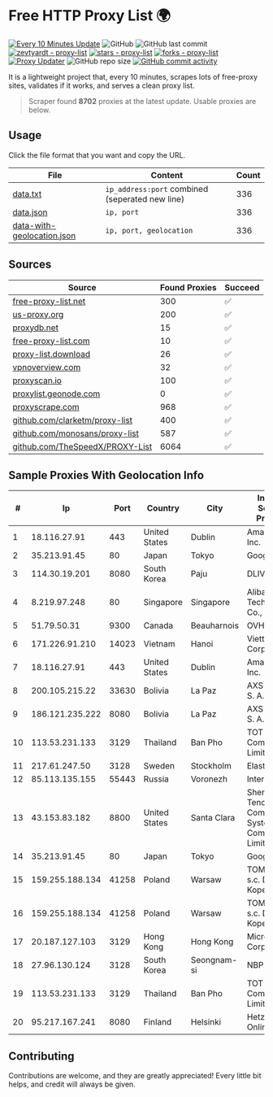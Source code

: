 
# Free HTTP Proxy List 🌍

[![Every 10 Minutes Update](https://github.com/mertguvencli/http-proxy-list/actions/workflows/main.yml/badge.svg?branch=main)](https://github.com/mertguvencli/http-proxy-list/actions/workflows/main.yml)
![GitHub](https://img.shields.io/github/license/mertguvencli/http-proxy-list)
![GitHub last commit](https://img.shields.io/github/last-commit/mertguvencli/http-proxy-list)
[![zevtyardt - proxy-list](https://img.shields.io/static/v1?label=zevtyardt&message=proxy-list&color=blue&logo=github)](https://github.com/zevtyardt/proxy-list "Go to GitHub repo")
[![stars - proxy-list](https://img.shields.io/github/stars/zevtyardt/proxy-list?style=social)](https://github.com/zevtyardt/proxy-list)
[![forks - proxy-list](https://img.shields.io/github/forks/zevtyardt/proxy-list?style=social)](https://github.com/zevtyardt/proxy-list)
[![Proxy Updater](https://github.com/zevtyardt/proxy-list/workflows/Proxy%20Updater/badge.svg)](https://github.com/zevtyardt/proxy-list/actions?query=workflow:"Proxy+Updater")
![GitHub repo size](https://img.shields.io/github/repo-size/zevtyardt/proxy-list)
[![GitHub commit activity](https://img.shields.io/github/commit-activity/m/zevtyardt/proxy-list?logo=commits)](https://github.com/zevtyardt/proxy-list/commits/main)

It is a lightweight project that, every 10 minutes, scrapes lots of free-proxy sites, validates if it works, and serves a clean proxy list.

> Scraper found **8702** proxies at the latest update. Usable proxies are below.

## Usage

Click the file format that you want and copy the URL.

|File|Content|Count|
|----|-------|-----|
|[data.txt](https://raw.githubusercontent.com/mertguvencli/http-proxy-list/main/proxy-list/data.txt)|`ip_address:port` combined (seperated new line)|336|
|[data.json](https://raw.githubusercontent.com/mertguvencli/http-proxy-list/main/proxy-list/data.json)|`ip, port`|336|
|[data-with-geolocation.json](https://raw.githubusercontent.com/mertguvencli/http-proxy-list/main/proxy-list/data-with-geolocation.json)|`ip, port, geolocation`|336|

## Sources

|Source|Found Proxies|Succeed|
|------|-------------|-------|
|[free-proxy-list.net](https://free-proxy-list.net)|300|✅|
|[us-proxy.org](https://www.us-proxy.org)|200|✅|
|[proxydb.net](http://proxydb.net)|15|✅|
|[free-proxy-list.com](https://free-proxy-list.com/?page=&port=&type%5B%5D=http&type%5B%5D=https&up_time=0&search=Search)|10|✅|
|[proxy-list.download](https://www.proxy-list.download/HTTP)|26|✅|
|[vpnoverview.com](https://vpnoverview.com/privacy/anonymous-browsing/free-proxy-servers)|32|✅|
|[proxyscan.io](https://www.proxyscan.io)|100|✅|
|[proxylist.geonode.com](https://proxylist.geonode.com/api/proxy-list?limit=300&page=1&sort_by=lastChecked&sort_type=desc&protocols=http,https)|0|✅|
|[proxyscrape.com](https://api.proxyscrape.com/v2/?request=displayproxies&protocol=http&timeout=10000&country=all&ssl=all&anonymity=all)|968|✅|
|[github.com/clarketm/proxy-list](https://raw.githubusercontent.com/clarketm/proxy-list/master/proxy-list-raw.txt)|400|✅|
|[github.com/monosans/proxy-list](https://raw.githubusercontent.com/monosans/proxy-list/main/proxies/http.txt)|587|✅|
|[github.com/TheSpeedX/PROXY-List](https://raw.githubusercontent.com/TheSpeedX/PROXY-List/master/http.txt)|6064|✅|


## Sample Proxies With Geolocation Info

|#|Ip|Port|Country|City|Internet Service Provider|
|-|--|----|-------|----|-------------------------|
|1|18.116.27.91|443|United States|Dublin|Amazon.com, Inc.|
|2|35.213.91.45|80|Japan|Tokyo|Google LLC|
|3|114.30.19.201|8080|South Korea|Paju|DLIVE|
|4|8.219.97.248|80|Singapore|Singapore|Alibaba (US) Technology Co., Ltd.|
|5|51.79.50.31|9300|Canada|Beauharnois|OVH SAS|
|6|171.226.91.210|14023|Vietnam|Hanoi|Viettel Corporation|
|7|18.116.27.91|443|United States|Dublin|Amazon.com, Inc.|
|8|200.105.215.22|33630|Bolivia|La Paz|AXS Bolivia S. A.|
|9|186.121.235.222|8080|Bolivia|La Paz|AXS Bolivia S. A.|
|10|113.53.231.133|3129|Thailand|Ban Pho|TOT Public Company Limited|
|11|217.61.247.50|3128|Sweden|Stockholm|Elastx AB|
|12|85.113.135.155|55443|Russia|Voronezh|Intercon JSC|
|13|43.153.83.182|8800|United States|Santa Clara|Shenzhen Tencent Computer Systems Company Limited|
|14|35.213.91.45|80|Japan|Tokyo|Google LLC|
|15|159.255.188.134|41258|Poland|Warsaw|TOM-NET s.c. Dariusz Koper|
|16|159.255.188.134|41258|Poland|Warsaw|TOM-NET s.c. Dariusz Koper|
|17|20.187.127.103|3129|Hong Kong|Hong Kong|Microsoft Corporation|
|18|27.96.130.124|3128|South Korea|Seongnam-si|NBP|
|19|113.53.231.133|3129|Thailand|Ban Pho|TOT Public Company Limited|
|20|95.217.167.241|8080|Finland|Helsinki|Hetzner Online GmbH|



## Contributing

Contributions are welcome, and they are greatly appreciated! Every
little bit helps, and credit will always be given.

